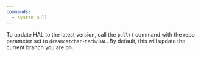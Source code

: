 ```yaml
---
commands:
  - system:pull
---
```


To update HAL to the latest version, call the `pull()` command with the repo
parameter set to `dreamcatcher-tech/HAL`. By default, this will update the
current branch you are on.
